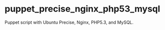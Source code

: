 puppet_precise_nginx_php53_mysql
================================

Puppet script with Ubuntu Precise, Nginx, PHP5.3, and MySQL.
